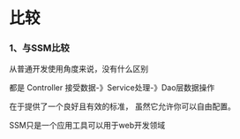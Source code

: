 # 比较

### 1、与SSM比较

从普通开发使用角度来说，没有什么区别

都是 Controller 接受数据-》Service处理-》Dao层数据操作

在于提供了一个良好且有效的标准， 虽然它允许你可以自由配置。

SSM只是一个应用工具可以用于web开发领域


